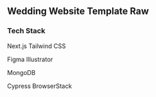 ## Wedding Website Template Raw

### Tech Stack 
Next.js 
Tailwind CSS

Figma 
Illustrator

MongoDB 

Cypress 
BrowserStack
